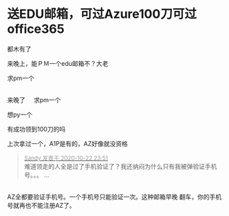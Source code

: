 # 送EDU邮箱，可过Azure100刀可过office365


都木有了

来晚上，能ＰＭ一个edu邮箱不？大老

求pm一个&nbsp;&nbsp;

<br />
来晚了&nbsp;&nbsp;<img src="static/image/smiley/default/cry.gif" smilieid="4" border="0" alt="" />&nbsp; &nbsp;求pm一个 

想py一个<img src="static/image/smiley/yct/010.gif" smilieid="41" border="0" alt="" /><img id="aimg_vza0Y" onclick="zoom(this, this.src, 0, 0, 0)" class="zoom" src="https://cdn.jsdelivr.net/gh/hishis/forum-master/public/images/patch.gif" onmouseover="img_onmouseoverfunc(this)" onload="thumbImg(this)" border="0" alt="" />

有成功领到100刀的吗

上次拿过一个，A1P是有的，AZ好像就没资格

<div class="quote"><blockquote><font size="2"><a href="https://www.hostloc.com/forum.php?mod=redirect&amp;goto=findpost&amp;pid=9338796&amp;ptid=757396" target="_blank"><font color="#999999">Sandy 发表于 2020-10-22 23:51</font></a></font><br />
难道领走的人全是过了手机验证了？我还纳闷为什么只有我被弹验证手机号。。。 ...</blockquote></div><br />
AZ全都要验证手机号。一个手机号只能验证一次。这种邮箱早晚 翻车，你的手机号就再也不能注册AZ了。<br />

